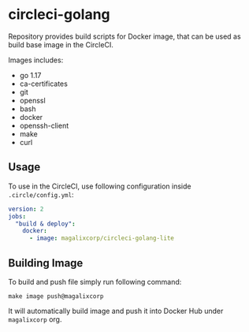 # circleci-golang

Repository provides build scripts for Docker image, that can be used as
build base image in the CircleCI.

Images includes:

* go 1.17
* ca-certificates
* git
* openssl
* bash
* docker
* openssh-client
* make
* curl


## Usage

To use in the CircleCI, use following configuration inside `.circle/config.yml`:

```yaml
version: 2
jobs:
  "build & deploy":
    docker:
      - image: magalixcorp/circleci-golang-lite
```

## Building Image

To build and push file simply run following command:

```
make image push@magalixcorp
```

It will automatically build image and push it into Docker Hub under `magalixcorp` org.

